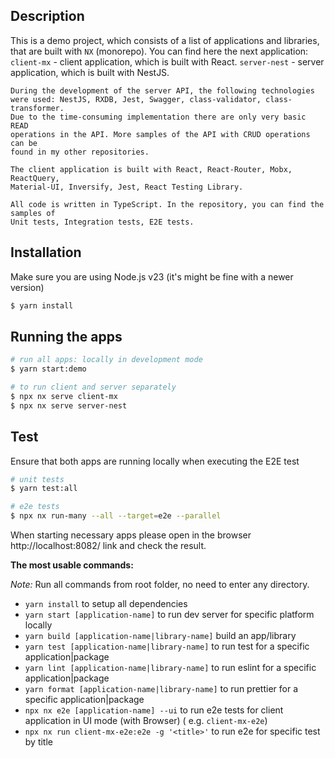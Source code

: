 ## Description

This is a demo project, which consists of a list of applications and libraries,
that are built with `NX` (monorepo). You can find here the next application:
`client-mx` - client application, which is built with React.
`server-nest` - server application, which is built with NestJS.

```
During the development of the server API, the following technologies
were used: NestJS, RXDB, Jest, Swagger, class-validator, class-transformer.
Due to the time-consuming implementation there are only very basic READ
operations in the API. More samples of the API with CRUD operations can be 
found in my other repositories.

The client application is built with React, React-Router, Mobx, ReactQuery,
Material-UI, Inversify, Jest, React Testing Library.

All code is written in TypeScript. In the repository, you can find the samples of
Unit tests, Integration tests, E2E tests.
```

## Installation

Make sure you are using Node.js v23 (it's might be fine with a newer version)

```bash
$ yarn install
```

## Running the apps

```bash
# run all apps: locally in development mode
$ yarn start:demo

# to run client and server separately
$ npx nx serve client-mx
$ npx nx serve server-nest
```

## Test

Ensure that both apps are running locally when executing the E2E test

```bash
# unit tests
$ yarn test:all

# e2e tests
$ npx nx run-many --all --target=e2e --parallel
```

When starting necessary apps please open in the browser
http://localhost:8082/ link and check the result.

**The most usable commands:**

_Note:_ Run all commands from root folder, no need to enter any directory.

- `yarn install` to setup all dependencies
- `yarn start [application-name]` to run dev server for specific platform locally
- `yarn build [application-name|library-name]` build an app/library
- `yarn test [application-name|library-name]` to run test for a specific application|package
- `yarn lint [application-name|library-name]` to run eslint for a specific application|package
- `yarn format [application-name|library-name]` to run prettier for a specific application|package
- `npx nx e2e [application-name] --ui` to run e2e tests for client application in UI mode (with Browser) (
  e.g. `client-mx-e2e`)
- `npx nx run client-mx-e2e:e2e -g '<title>'` to run e2e for specific test by title
